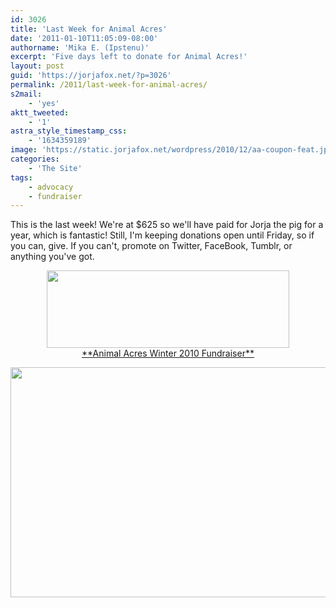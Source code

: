 ```yaml
---
id: 3026
title: 'Last Week for Animal Acres'
date: '2011-01-10T11:05:09-08:00'
authorname: 'Mika E. (Ipstenu)'
excerpt: 'Five days left to donate for Animal Acres!'
layout: post
guid: 'https://jorjafox.net/?p=3026'
permalink: /2011/last-week-for-animal-acres/
s2mail:
    - 'yes'
aktt_tweeted:
    - '1'
astra_style_timestamp_css:
    - '1634359189'
image: 'https://static.jorjafox.net/wordpress/2010/12/aa-coupon-feat.jpg'
categories:
    - 'The Site'
tags:
    - advocacy
    - fundraiser
---
```


This is the last week!  We're at $625 so we'll have paid for Jorja the pig for a year, which is fantastic! Still, I'm keeping donations open until Friday, so if you can, give. If you can't, promote on Twitter, FaceBook, Tumblr, or anything you've got.

<center><a href="http://www.crowdrise.com/jfo-animalacres2010/fundraiser/jorjafoxonline"><img src="//static.jorjafox.net/wordpress/2010/11/crowdrise.jpg" alt="" title="crowdrise" width="388" height="124" class="aligncenter size-full wp-image-2683" /><br />**Animal Acres Winter 2010 Fundraiser**</a></center>

<a href="//static.jorjafox.net/wordpress/2010/12/aa-coupon2.png"><img src="//static.jorjafox.net/wordpress/2010/12/aa-coupon2.png" alt="" title="aa-coupon2" width="665" height="368" class="aligncenter size-full wp-image-2809" /></a>
